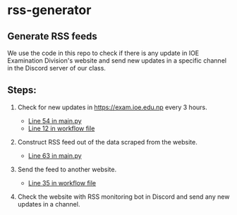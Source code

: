 # rss-generator
## Generate RSS feeds

We use the code in this repo to check if there is any update in IOE Examination Division's website and send new updates in a specific channel in the Discord server of our class.

## Steps:
1. Check for new updates in https://exam.ioe.edu.np every 3 hours.
    - [Line 54 in main.py](https://github.com/jarp0l/rss-generator/blob/main/main.py#L54)
    - [Line 12 in workflow file](https://github.com/jarp0l/rss-generator/blob/main/.github/workflows/main.yml#L12)

2. Construct RSS feed out of the data scraped from the website.
    - [Line 63 in main.py](https://github.com/jarp0l/rss-generator/blob/main/main.py#L63)

3. Send the feed to another website.
    - [Line 35 in workflow file](https://github.com/jarp0l/rss-generator/blob/main/.github/workflows/main.yml#L35)

4. Check the website with RSS monitoring bot in Discord and send any new updates in a channel.
